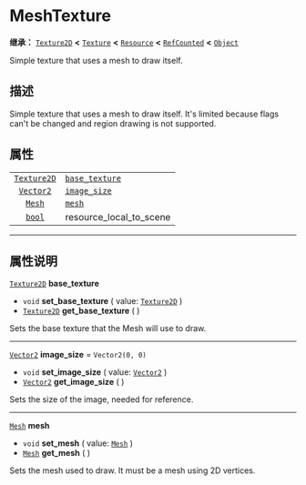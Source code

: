 <!-- ⚠ 请勿编辑本文件 ⚠ -->
<!-- 本文档使用脚本从 WeDot 引擎源码仓库生成。 -->
<!-- 生成脚本：https://github.com/WeDot-Engine/WeDot/tree/master/doc/tools/make_md.py； -->
<!-- 原文件：https://github.com/WeDot-Engine/WeDot/tree/master/doc/classes/MeshTexture.xml。 -->

<div id="_class_meshtexture"></div>

# MeshTexture

**继承：** [`Texture2D`](class_texture2d.md) **<** [`Texture`](class_texture.md) **<** [`Resource`](class_resource.md) **<** [`RefCounted`](class_refcounted.md) **<** [`Object`](class_object.md)

Simple texture that uses a mesh to draw itself.

## 描述

Simple texture that uses a mesh to draw itself. It's limited because flags can't be changed and region drawing is not supported.

## 属性

|||
|:-:|:--|
| [`Texture2D`](class_texture2d.md) | [`base_texture`](class_meshtexture.md#class_meshtexture_property_base_texture) |                                                                                                       |
| [`Vector2`](class_vector2.md)     | [`image_size`](class_meshtexture.md#class_meshtexture_property_image_size)     | ``Vector2(0, 0)``                                                                                     |
| [`Mesh`](class_mesh.md)           | [`mesh`](class_meshtexture.md#class_meshtexture_property_mesh)                 |                                                                                                       |
| [`bool`](class_bool.md)           | resource_local_to_scene                                                        | ``false`` (overrides [`Resource`](class_resource.md#class_resource_property_resource_local_to_scene)) |

<!-- rst-class:: classref-section-separator -->

---

## 属性说明

<div id="_class_meshtexture_property_base_texture"></div>

[`Texture2D`](class_texture2d.md) **base_texture** <div id="class_meshtexture_property_base_texture"></div>

- `void` **set_base_texture** ( value: [`Texture2D`](class_texture2d.md) )
- [`Texture2D`](class_texture2d.md) **get_base_texture** ( )

Sets the base texture that the Mesh will use to draw.

<!-- rst-class:: classref-item-separator -->

---

<div id="_class_meshtexture_property_image_size"></div>

[`Vector2`](class_vector2.md) **image_size** = ``Vector2(0, 0)`` <div id="class_meshtexture_property_image_size"></div>

- `void` **set_image_size** ( value: [`Vector2`](class_vector2.md) )
- [`Vector2`](class_vector2.md) **get_image_size** ( )

Sets the size of the image, needed for reference.

<!-- rst-class:: classref-item-separator -->

---

<div id="_class_meshtexture_property_mesh"></div>

[`Mesh`](class_mesh.md) **mesh** <div id="class_meshtexture_property_mesh"></div>

- `void` **set_mesh** ( value: [`Mesh`](class_mesh.md) )
- [`Mesh`](class_mesh.md) **get_mesh** ( )

Sets the mesh used to draw. It must be a mesh using 2D vertices.

[^virtual]: 本方法通常需要用户覆盖才能生效。
[^const]: 本方法无副作用，不会修改该实例的任何成员变量。
[^vararg]: 本方法除了能接受在此处描述的参数外，还能够继续接受任意数量的参数。
[^constructor]: 本方法用于构造某个类型。
[^static]: 调用本方法无需实例，可直接使用类名进行调用。
[^operator]: 本方法描述的是使用本类型作为左操作数的有效运算符。
[^bitfield]: 这个值是由下列位标志构成位掩码的整数。
[^void]: 无返回值。
